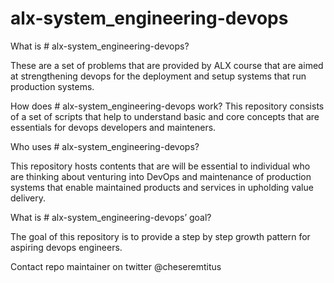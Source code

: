 # alx-system_engineering-devops
What is # alx-system_engineering-devops?

These are a set of problems that are provided by ALX course that are aimed at strengthening devops for the deployment and setup systems that run production systems.

How does # alx-system_engineering-devops work?
This repository consists of a set of scripts that help to understand basic and core concepts that are essentials for devops developers and mainteners.

Who uses # alx-system_engineering-devops?

This repository hosts contents that are will be essential to individual who are thinking about venturing into DevOps and maintenance of production systems that enable maintained products and services in upholding value delivery.

What is # alx-system_engineering-devops’ goal?

The goal of this repository is to provide a step by step growth pattern for aspiring devops engineers.

Contact repo maintainer on twitter @cheseremtitus 

